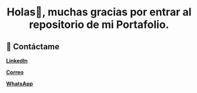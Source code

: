<h1 align="center">Holas👋, muchas gracias por entrar al repositorio de mi Portafolio.</h1>

## 📩 Contáctame 
**[Linkedln](https://www.linkedin.com/in/barv11/)**

**[Correo](mailto:bryan.rv.develop@hotmail.com)**

**[WhatsApp](https://wa.link/91wz73)**